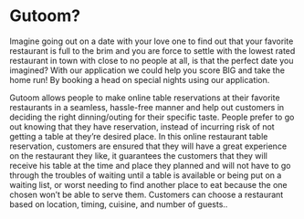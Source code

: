 # Gutoom?
Imagine going out on a date with your love one to find out that your favorite restaurant is full to the brim and you are force to settle with the lowest rated restaurant in town with close to no people at all, is that the perfect date you imagined? With our application we could help you score BIG and take the home run! By booking a head on special nights using our application.

Gutoom allows people to make online table reservations at their favorite restaurants in a seamless, hassle-free manner and help out customers in deciding the right dinning/outing for their specific taste. People prefer to go out knowing that they have reservation, instead of incurring risk of not getting a table at they’re desired place. In this online restaurant table reservation, customers are ensured that they will have a great experience on the restaurant they like, it guarantees the customers that they will receive his table at the time and place they planned and will not have to go through the troubles of waiting until a table is available or being put on a waiting list, or worst needing to find another place to eat because the one chosen won’t be able to serve them. Customers can choose a restaurant based on location, timing, cuisine, and number of guests..
